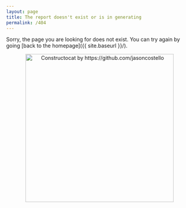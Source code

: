 ```yaml
---
layout: page
title: The report doesn't exist or is in generating 
permalink: /404
---
```





Sorry, the page you are looking for does not exist. You can try again by going [back to the homepage]({{ site.baseurl }}/).


<center>
  <center>
    <img src="{{ site.baseurl }}/images/404.png" alt="Constructocat by https://github.com/jasoncostello" style="width: 400px;"/>
  </center>
</center>
